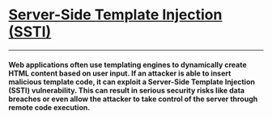# [Server-Side Template Injection (SSTI)](https://owasp.org/www-project-web-security-testing-guide/v41/4-Web_Application_Security_Testing/07-Input_Validation_Testing/18-Testing_for_Server_Side_Template_Injection)
***
#### Web applications often use templating engines to dynamically create HTML content based on user input. If an attacker is able to insert malicious template code, it can exploit a Server-Side Template Injection (SSTI) vulnerability. This can result in serious security risks like data breaches or even allow the attacker to take control of the server through remote code execution.
